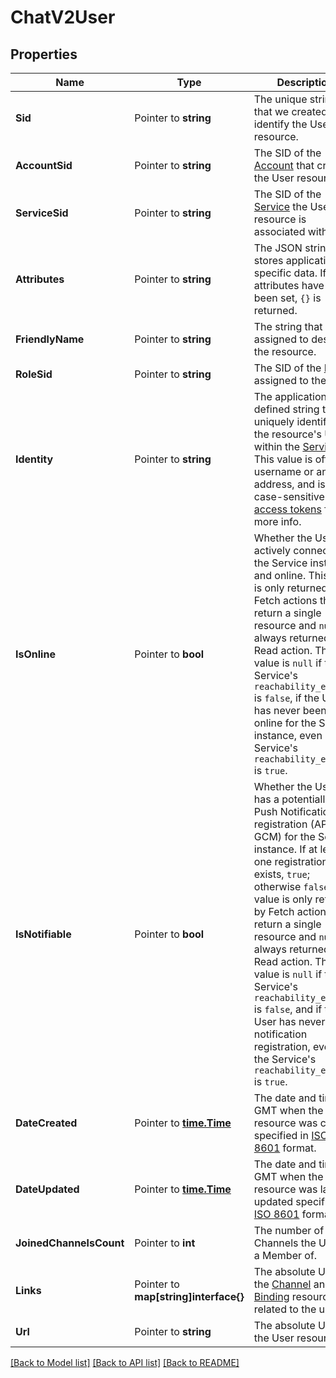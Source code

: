 # ChatV2User

## Properties

Name | Type | Description | Notes
------------ | ------------- | ------------- | -------------
**Sid** | Pointer to **string** | The unique string that we created to identify the User resource. |
**AccountSid** | Pointer to **string** | The SID of the [Account](https://www.twilio.com/docs/iam/api/account) that created the User resource. |
**ServiceSid** | Pointer to **string** | The SID of the [Service](https://www.twilio.com/docs/chat/rest/service-resource) the User resource is associated with. |
**Attributes** | Pointer to **string** | The JSON string that stores application-specific data. If attributes have not been set, `{}` is returned. |
**FriendlyName** | Pointer to **string** | The string that you assigned to describe the resource. |
**RoleSid** | Pointer to **string** | The SID of the [Role](https://www.twilio.com/docs/chat/rest/role-resource) assigned to the user. |
**Identity** | Pointer to **string** | The application-defined string that uniquely identifies the resource's User within the [Service](https://www.twilio.com/docs/chat/rest/service-resource). This value is often a username or an email address, and is case-sensitive. See [access tokens](https://www.twilio.com/docs/chat/create-tokens) for more info. |
**IsOnline** | Pointer to **bool** | Whether the User is actively connected to the Service instance and online. This value is only returned by Fetch actions that return a single resource and `null` is always returned by a Read action. This value is `null` if the Service's `reachability_enabled` is `false`, if the User has never been online for the Service instance, even if the Service's `reachability_enabled` is `true`. |
**IsNotifiable** | Pointer to **bool** | Whether the User has a potentially valid Push Notification registration (APN or GCM) for the Service instance. If at least one registration exists, `true`; otherwise `false`. This value is only returned by Fetch actions that return a single resource and `null` is always returned by a Read action. This value is `null` if the Service's `reachability_enabled` is `false`, and if the User has never had a notification registration, even if the Service's `reachability_enabled` is `true`. |
**DateCreated** | Pointer to [**time.Time**](time.Time.md) | The date and time in GMT when the resource was created specified in [ISO 8601](https://en.wikipedia.org/wiki/ISO_8601) format. |
**DateUpdated** | Pointer to [**time.Time**](time.Time.md) | The date and time in GMT when the resource was last updated specified in [ISO 8601](https://en.wikipedia.org/wiki/ISO_8601) format. |
**JoinedChannelsCount** | Pointer to **int** | The number of Channels the User is a Member of. |[default to 0]
**Links** | Pointer to **map[string]interface{}** | The absolute URLs of the [Channel](https://www.twilio.com/docs/chat/channels) and [Binding](https://www.twilio.com/docs/chat/rest/binding-resource) resources related to the user. |
**Url** | Pointer to **string** | The absolute URL of the User resource. |

[[Back to Model list]](../README.md#documentation-for-models) [[Back to API list]](../README.md#documentation-for-api-endpoints) [[Back to README]](../README.md)


